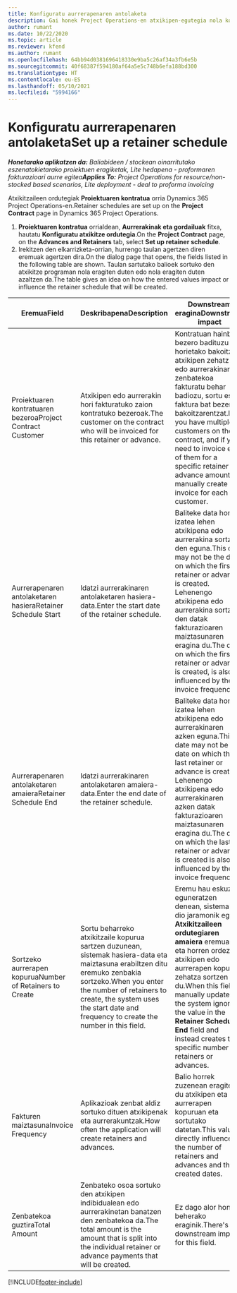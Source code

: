 ```yaml
---
title: Konfiguratu aurrerapenaren antolaketa
description: Gai honek Project Operations-en atxikipen-egutegia nola konfiguratu jakiteko informazioa eskaintzen du.
author: rumant
ms.date: 10/22/2020
ms.topic: article
ms.reviewer: kfend
ms.author: rumant
ms.openlocfilehash: 64bb94d0381696418330e9ba5c26af34a3fb6e5b
ms.sourcegitcommit: 40f68387f594180af64a5e5c748b6efa188bd300
ms.translationtype: HT
ms.contentlocale: eu-ES
ms.lasthandoff: 05/10/2021
ms.locfileid: "5994166"
---
```

# <a name="set-up-a-retainer-schedule"></a><span data-ttu-id="6be52-103">Konfiguratu aurrerapenaren antolaketa</span><span class="sxs-lookup"><span data-stu-id="6be52-103">Set up a retainer schedule</span></span>

<span data-ttu-id="6be52-104">_**Honetarako aplikatzen da:** Baliabideen / stockean oinarritutako eszenatokietarako proiektuen eragiketak, Lite hedapena - proformaren fakturazioari aurre egitea_</span><span class="sxs-lookup"><span data-stu-id="6be52-104">_**Applies To:** Project Operations for resource/non-stocked based scenarios, Lite deployment - deal to proforma invoicing_</span></span>

<span data-ttu-id="6be52-105">Atxikitzaileen ordutegiak **Proiektuaren kontratua** orria Dynamics 365 Project Operations-en.</span><span class="sxs-lookup"><span data-stu-id="6be52-105">Retainer schedules are set up on the **Project Contract** page in Dynamics 365 Project Operations.</span></span>

1. <span data-ttu-id="6be52-106">**Proiektuaren kontratua** orrialdean, **Aurrerakinak eta gordailuak** fitxa, hautatu **Konfiguratu atxikitze ordutegia**.</span><span class="sxs-lookup"><span data-stu-id="6be52-106">On the **Project Contract** page, on the **Advances and Retainers** tab, select **Set up retainer schedule**.</span></span>
2. <span data-ttu-id="6be52-107">Irekitzen den elkarrizketa-orrian, hurrengo taulan agertzen diren eremuak agertzen dira.</span><span class="sxs-lookup"><span data-stu-id="6be52-107">On the dialog page that opens, the fields listed in the following table are shown.</span></span> <span data-ttu-id="6be52-108">Taulan sartutako balioek sortuko den atxikitze programan nola eragiten duten edo nola eragiten duten azaltzen da.</span><span class="sxs-lookup"><span data-stu-id="6be52-108">The table gives an idea on how the entered values impact or influence the retainer schedule that will be created.</span></span>

| <span data-ttu-id="6be52-109">Eremua</span><span class="sxs-lookup"><span data-stu-id="6be52-109">Field</span></span> | <span data-ttu-id="6be52-110">Deskribapena</span><span class="sxs-lookup"><span data-stu-id="6be52-110">Description</span></span> | <span data-ttu-id="6be52-111">Downstream eragina</span><span class="sxs-lookup"><span data-stu-id="6be52-111">Downstream impact</span></span> |
| --- | --- | --- |
| <span data-ttu-id="6be52-112">Proiektuaren kontratuaren bezeroa</span><span class="sxs-lookup"><span data-stu-id="6be52-112">Project Contract Customer</span></span> | <span data-ttu-id="6be52-113">Atxikipen edo aurrerakin hori fakturatuko zaion kontratuko bezeroak.</span><span class="sxs-lookup"><span data-stu-id="6be52-113">The customer on the contract who will be invoiced for this retainer or advance.</span></span> | <span data-ttu-id="6be52-114">Kontratuan hainbat bezero badituzu eta horietako bakoitzari atxikipen zehatz bat edo aurrerakinaren zenbatekoa fakturatu behar badiozu, sortu eskuz faktura bat bezero bakoitzarentzat.</span><span class="sxs-lookup"><span data-stu-id="6be52-114">If you have multiple customers on the contract, and if you need to invoice each of them for a specific retainer or advance amount, manually create one invoice for each customer.</span></span> |
| <span data-ttu-id="6be52-115">Aurrerapenaren antolaketaren hasiera</span><span class="sxs-lookup"><span data-stu-id="6be52-115">Retainer Schedule Start</span></span> | <span data-ttu-id="6be52-116">Idatzi aurrerakinaren antolaketaren hasiera-data.</span><span class="sxs-lookup"><span data-stu-id="6be52-116">Enter the start date of the retainer schedule.</span></span> | <span data-ttu-id="6be52-117">Baliteke data hori ez izatea lehen atxikipena edo aurrerakina sortzen den eguna.</span><span class="sxs-lookup"><span data-stu-id="6be52-117">This date may not be the date on which the first retainer or advance is created.</span></span> <span data-ttu-id="6be52-118">Lehenengo atxikipena edo aurrerakina sortzen den datak fakturazioaren maiztasunaren eragina du.</span><span class="sxs-lookup"><span data-stu-id="6be52-118">The date on which the first retainer or advance is created, is also influenced by the invoice frequency.</span></span> |
| <span data-ttu-id="6be52-119">Aurrerapenaren antolaketaren amaiera</span><span class="sxs-lookup"><span data-stu-id="6be52-119">Retainer Schedule End</span></span> | <span data-ttu-id="6be52-120">Idatzi aurrerakinaren antolaketaren amaiera-data.</span><span class="sxs-lookup"><span data-stu-id="6be52-120">Enter the end date of the retainer schedule.</span></span> | <span data-ttu-id="6be52-121">Baliteke data hori ez izatea lehen atxikipena edo aurrerakinaren azken eguna.</span><span class="sxs-lookup"><span data-stu-id="6be52-121">This date may not be the date on which the last retainer or advance is created.</span></span> <span data-ttu-id="6be52-122">Lehenengo atxikipena edo aurrerakinaren azken datak fakturazioaren maiztasunaren eragina du.</span><span class="sxs-lookup"><span data-stu-id="6be52-122">The date on which the last retainer or advance is created is also influenced by the invoice frequency.</span></span> |
| <span data-ttu-id="6be52-123">Sortzeko aurrerapen kopurua</span><span class="sxs-lookup"><span data-stu-id="6be52-123">Number of Retainers to Create</span></span> | <span data-ttu-id="6be52-124">Sortu beharreko atxikitzaile kopurua sartzen duzunean, sistemak hasiera-data eta maiztasuna erabiltzen ditu eremuko zenbakia sortzeko.</span><span class="sxs-lookup"><span data-stu-id="6be52-124">When you enter the number of retainers to create, the system uses the start date and frequency to create the number in this field.</span></span> | <span data-ttu-id="6be52-125">Eremu hau eskuz eguneratzen denean, sistemak ez dio jaramonik egiten **Atxikitzaileen ordutegiaren amaiera** eremuan eta horren ordez atxikipen edo aurrerapen kopuru zehatza sortzen du.</span><span class="sxs-lookup"><span data-stu-id="6be52-125">When this field is manually updated, the system ignores the value in the **Retainer Schedule End** field and instead creates the specific number of retainers or advances.</span></span> |
| <span data-ttu-id="6be52-126">Fakturen maiztasuna</span><span class="sxs-lookup"><span data-stu-id="6be52-126">Invoice Frequency</span></span> | <span data-ttu-id="6be52-127">Aplikazioak zenbat aldiz sortuko dituen atxikipenak eta aurrerakuntzak.</span><span class="sxs-lookup"><span data-stu-id="6be52-127">How often the application will create retainers and advances.</span></span> | <span data-ttu-id="6be52-128">Balio horrek zuzenean eragiten du atxikipen eta aurrerapen kopuruan eta sortutako datetan.</span><span class="sxs-lookup"><span data-stu-id="6be52-128">This value directly influences the number of retainers and advances and the created dates.</span></span> |
| <span data-ttu-id="6be52-129">Zenbatekoa guztira</span><span class="sxs-lookup"><span data-stu-id="6be52-129">Total Amount</span></span> | <span data-ttu-id="6be52-130">Zenbateko osoa sortuko den atxikipen indibidualean edo aurrerakinetan banatzen den zenbatekoa da.</span><span class="sxs-lookup"><span data-stu-id="6be52-130">The total amount is the amount that is split into the individual retainer or advance payments that will be created.</span></span> | <span data-ttu-id="6be52-131">Ez dago alor honen beherako eraginik.</span><span class="sxs-lookup"><span data-stu-id="6be52-131">There's no downstream impact for this field.</span></span> |


[!INCLUDE[footer-include](../../includes/footer-banner.md)]
